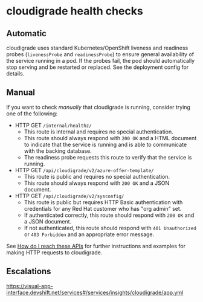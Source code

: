 # cloudigrade health checks

## Automatic

cloudigrade uses standard Kubernetes/OpenShift liveness and readiness probes (`livenessProbe` and `readinessProbe`) to ensure general availability of the service running in a pod. If the probes fail, the pod should automatically stop serving and be restarted or replaced. See the deployment config for details.

## Manual

If you want to check *manually* that cloudigrade is running, consider trying one of the following:

- HTTP GET `/internal/healthz/`
    - This route is internal and requires no special authentication.
    - This route should always respond with `200 OK` and a HTML document to indicate that the service is running and is able to communicate with the backing database.
    - The readiness probe requests this route to verify that the service is running.
- HTTP GET `/api/cloudigrade/v2/azure-offer-template/`
    - This route is public and requires no special authentication.
    - This route should always respond with `200 OK` and a JSON document.
- HTTP GET `/api/cloudigrade/v2/sysconfig/`
    - This route is public but requires HTTP Basic authentication with credentials for any Red Hat customer who has "org admin" set.
    - If authenticated correctly, this route should respond with `200 OK` and a JSON document.
    - If not authenticated, this route should respond with `401 Unauthorized` or `403 Forbidden` and an appropriate error message.

See [How do I reach these APIs](https://github.com/cloudigrade/cloudigrade/wiki/How-do-I-reach-these-APIs) for further instructions and examples for making HTTP requests to cloudigrade.

## Escalations

https://visual-app-interface.devshift.net/services#/services/insights/cloudigrade/app.yml
